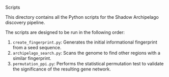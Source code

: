 Scripts

This directory contains all the Python scripts for the Shadow Archipelago discovery pipeline.

The scripts are designed to be run in the following order:

1.  `create_fingerprint.py`: Generates the initial informational fingerprint from a seed sequence.
2.  `archipelago_search.py`: Scans the genome to find other regions with a similar fingerprint.
3.  `permutation_ppi.py`: Performs the statistical permutation test to validate the significance of the resulting gene network.
